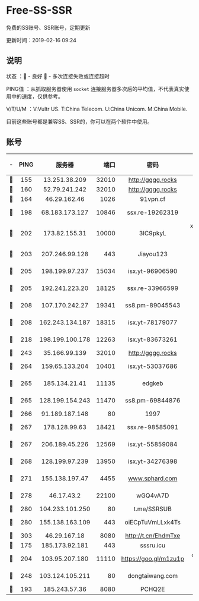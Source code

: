 # Free-SS-SSR

免费的SS账号、SSR账号，定期更新

更新时间：2019-02-16 09:24

## 说明

状态     ：🙂 - 良好 🙁 - 多次连接失败或连接超时

PING值   ：从抓取服务器使用 `socket` 连接服务器多次后的平均值，不代表真实使用中的速度，仅供参考。

V/T/U/M  ：V:Vultr US. T:China Telecom. U:China Unicom. M:China Mobile.

目前这些账号都是兼容SS、SSR的，你可以在两个软件中使用。

## 账号

|-|PING|服务器|端口|密码|加密方式|区域|V/T/U/M|
|:----:|:----:|:-----:|-----:|:----:|:----:|:----:|:----:|
|🙂|155|13.251.38.209|32010|http://gggg.rocks|chacha20|SG|10↑/10↑/9↑/10↑|
|🙂|160|52.79.241.242|32010|http://gggg.rocks|chacha20|KR|10↑/10↑/9↑/10↑|
|🙂|164|46.29.162.46|1026|91vpn.cf|rc4-md5|RU|10↑/10↑/10↑/10↑|
|🙂|198|68.183.173.127|10846|ssx.re-19262319|aes-256-cfb|US|10↑/10↑/10↑/10↑|
|🙂|202|173.82.155.31|10000|3IC9pkyL|xchacha20-ietf-poly1305|US|10↑/10↑/10↑/10↑|
|🙂|203|207.246.99.128|443|Jiayou123|aes-256-cfb|US|10↑/10↑/10↑/10↑|
|🙂|205|198.199.97.237|15034|isx.yt-96906590|aes-256-cfb|US|9↑/9↑/9↓/9↑|
|🙂|205|192.241.223.20|18125|ssx.re-33966599|aes-256-cfb|US|10↑/10↑/10↑/10↑|
|🙂|208|107.170.242.27|19341|ss8.pm-89045543|aes-256-cfb|US|10↑/10↑/10↑/10↑|
|🙂|208|162.243.134.187|18315|isx.yt-78179077|aes-256-cfb|US|9↑/9↑/9↓/9↑|
|🙂|218|198.199.100.178|12263|isx.yt-83673261|aes-256-cfb|US|9↑/9↑/9↓/9↑|
|🙂|243|35.166.99.139|32010|http://gggg.rocks|chacha20|US|10↑/10↑/10↑/9↑|
|🙂|264|159.65.133.204|10401|isx.yt-53037686|aes-256-cfb|SG|9↑/9↑/9↓/9↑|
|🙂|265|185.134.21.41|11135|edgkeb|aes-256-cfb|GB|10↑/10↑/10↑/10↑|
|🙂|265|128.199.154.243|11470|ss8.pm-69844876|aes-256-cfb|SG|10↑/10↑/10↑/10↑|
|🙂|266|91.189.187.148|80|1997|chacha20|US|10↑/10↑/10↑/10↑|
|🙂|267|178.128.99.63|18421|ssx.re-98585091|aes-256-cfb|SG|10↑/10↑/10↑/10↑|
|🙂|267|206.189.45.226|12569|isx.yt-55859084|aes-256-cfb|SG|9↑/9↑/9↓/9↑|
|🙂|268|128.199.97.239|13950|isx.yt-34276398|aes-256-cfb|SG|9↑/9↑/9↓/9↑|
|🙂|271|155.138.197.47|4455|www.sphard.com|aes-256-cfb|US|10↑/10↑/10↑/10↑|
|🙂|278|46.17.43.2|22100|wGQ4vA7D|aes-256-gcm|RU|7↑/10↑/10↑/10↑|
|🙂|280|104.233.101.250|80|t.me/SSRSUB|rc4-md5|CA|10↑/10↑/10↑/10↑|
|🙂|280|155.138.163.109|443|oiECpTuVmLLxk4Ts|aes-256-cfb|US|5↑/10↑/10↑/10↑|
|🙂|303|46.29.167.18|8080|http://t.cn/EhdmTxe|rc4-md5|RU|10↑/10↑/10↑/10↑|
|🙂|175|185.173.92.181|443|sssru.icu|rc4-md5|RU|10↑/10↑/10↑/10↑|
|🙂|204|103.95.207.180|11110|https://goo.gl/m1zu1p|chacha20-ietf|US|10↑/10↑/10↑/10↑|
|🙂|248|103.124.105.211|80|dongtaiwang.com|aes-256-cfb|US|10↑/10↑/10↑/10↑|
|🙁|193|185.243.57.36|8080|PCHQ2E|rc4-md5|US|10↑/10↑/10↑/10↑|
